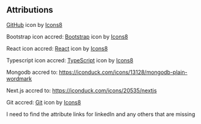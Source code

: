
## Attributions

<a target="_blank" href="https://icons8.com/icon/62856/github">GitHub</a> icon by <a target="_blank" href="https://icons8.com">Icons8</a>

Bootstrap icon accred: <a target="_blank" href="https://icons8.com/icon/84710/bootstrap">Bootstrap</a> icon by <a target="_blank" href="https://icons8.com">Icons8</a>

React icon accred: <a target="_blank" href="https://icons8.com/icon/NfbyHexzVEDk/react">React</a> icon by <a target="_blank" href="https://icons8.com">Icons8</a>

Typescript icon accred: <a target="_blank" href="https://icons8.com/icon/uJM6fQYqDaZK/typescript">TypeScript</a> icon by <a target="_blank" href="https://icons8.com">Icons8</a>

Mongodb accred to: https://iconduck.com/icons/13128/mongodb-plain-wordmark

Next.js accred to: https://iconduck.com/icons/20535/nextjs

Git accred: <a target="_blank" href="https://icons8.com/icon/20906/git">Git</a> icon by <a target="_blank" href="https://icons8.com">Icons8</a>

I need to find the attribute links for linkedIn and any others that are missing